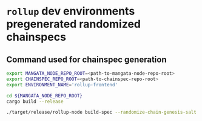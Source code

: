 # `rollup` dev environments pregenerated randomized chainspecs

## Command used for chainspec generation

```bash
export MANGATA_NODE_REPO_ROOT=<path-to-mangata-node-repo-root>
export CHAINSPEC_REPO_ROOT=<path-to-chainspec-repo-root>
export ENVIRONMENT_NAME='rollup-frontend'

cd ${MANGATA_NODE_REPO_ROOT} 
cargo build --release

./target/release/rollup-node build-spec --randomize-chain-genesis-salt --disable-default-bootnode --raw --chain=rollup-local > "${CHAINSPEC_REPO_ROOT}/rollup-dev-env-chainspecs/${ENVIRONMENT_NAME}-$(/usr/bin/git rev-parse --short=7 HEAD)-raw.json"
```